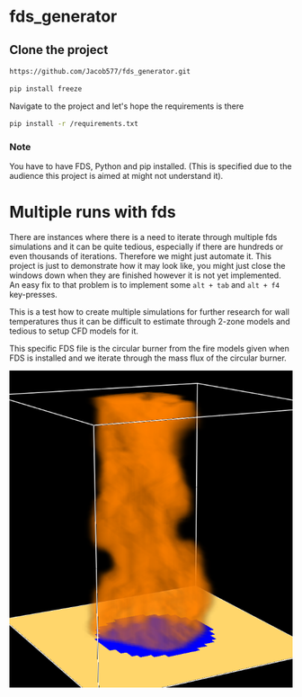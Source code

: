 # fds_generator

## Clone the project
```bash
https://github.com/Jacob577/fds_generator.git
```
```bash
pip install freeze
```
Navigate to the project and let's hope the requirements is there
```bash
pip install -r /requirements.txt
```

### Note
You have to have FDS, Python and pip installed. (This is specified due to the audience this project is aimed at might not understand it).


# Multiple runs with fds
There are instances where there is a need to iterate through multiple fds simulations and it can be quite tedious, especially if there are hundreds or even thousands of iterations. Therefore we might just automate it. This project is just to demonstrate how it may look like, you might just close the windows down when they are finished however it is not yet implemented. An easy fix to that problem is to implement some `alt + tab` and `alt + f4` key-presses.

This is a test how to create multiple simulations for further research for wall temperatures thus it can be difficult to estimate through 2-zone models and tedious to setup CFD models for it. 

This specific FDS file is the circular burner from the fire models given when FDS is installed and we iterate through the mass flux of the circular burner.

![alt text](images/burner.png)
